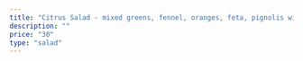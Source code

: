 ```yaml
---
title: "Citrus Salad - mixed greens, fennel, oranges, feta, pignolis with blood orange vinaigrette"
description: ""
price: "30"
type: "salad"
---
```

